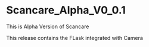 # Scancare_Alpha_V0_0.1
This is Alpha Version of Scancare



This release contains the FLask integrated with Camera
